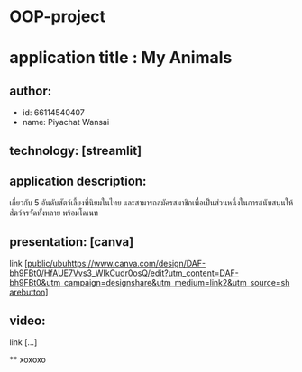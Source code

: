# OOP-project
# application title : My Animals 
## author: 
  * id: 66114540407
  * name: Piyachat Wansai
## technology: [streamlit]
## application description:
เกี่ยวกับ 5 อันดับสัตว์เลี้ยงที่นิยมในไทย และสามารถสมัครสมาชิกเพื่อเป็นส่วนหนึ่งในการสนับสนุนให้สัตว์จรจัดทั้งหลาย พร้อมโดเนท

## presentation: [canva] 
link [[public/ubu](https://www.canva.com/design/DAF-bh9FBt0/HfAUE7Vvs3_WIkCudr0osQ/edit?utm_content=DAF-bh9FBt0&utm_campaign=designshare&utm_medium=link2&utm_source=sharebutton)https://www.canva.com/design/DAF-bh9FBt0/HfAUE7Vvs3_WIkCudr0osQ/edit?utm_content=DAF-bh9FBt0&utm_campaign=designshare&utm_medium=link2&utm_source=sharebutton]
## video: 
link [...]

** xoxoxo
 
